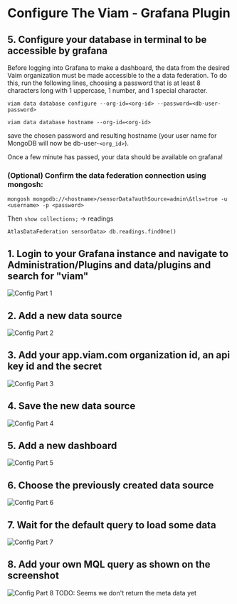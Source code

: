 # Configure The Viam - Grafana Plugin

## 5. Configure your database in terminal to be accessible by grafana

Before logging into Grafana to make a dashboard, the data from the desired Vaim organization must be made accessible to the a data federation. To do this, run the following lines, choosing a password that is at least 8 characters long with 1 uppercase, 1 number, and 1 special character.

`viam data database configure --org-id=<org-id> --password=<db-user-password>`

`viam data database hostname --org-id=<org-id>`

save the chosen password and resulting hostname (your user name for MongoDB will now be db-user-`<org_id>`).

Once a few minute has passed, your data should be available on grafana!


### (Optional) Confirm the data federation connection using mongosh:

`mongosh mongodb://<hostname>/sensorData?authSource=admin\&tls=true -u <username> -p <password>`

Then
`show collections;` -> readings

`AtlasDataFederation sensorData> db.readings.findOne()`

## 1. Login to your Grafana instance and navigate to Administration/Plugins and data/plugins and search for "viam"
![Config Part 1](./images/plugin-config_1.png)

## 2. Add a new data source
![Config Part 2](./images/plugin-config_2.png)

## 3. Add your app.viam.com organization id, an api key id and the secret
![Config Part 3](./images/plugin-config_3.png)

## 4. Save the new data source
![Config Part 4](./images/plugin-config_4.png)

## 5. Add a new dashboard
![Config Part 5](./images/plugin-config_5.png)

## 6. Choose the previously created data source
![Config Part 6](./images/plugin-config_6.png)

## 7. Wait for the default query to load some data
![Config Part 7](./images/plugin-config_7.png)

## 8. Add your own MQL query as shown on the screenshot
![Config Part 8](./images/plugin-config_8.png)
TODO: Seems we don't return the meta data yet